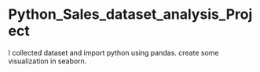 # Python_Sales_dataset_analysis_Project
I collected dataset and import python using pandas. create some visualization in seaborn. 

